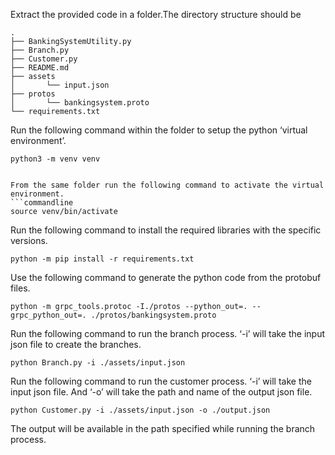 Extract the provided code in a folder.The directory structure should be
```
.
├── BankingSystemUtility.py
├── Branch.py
├── Customer.py
├── README.md
├── assets
│       └── input.json
├── protos
│       └── bankingsystem.proto
└── requirements.txt
```

Run the following command within the folder to setup the python ‘virtual environment’.
```commandline
python3 -m venv venv


From the same folder run the following command to activate the virtual environment.
```commandline
source venv/bin/activate
```

Run the following command to install the required libraries with the specific versions.
```commandline
python -m pip install -r requirements.txt
```

Use the following command to generate the python code from the protobuf files.
```commandline
python -m grpc_tools.protoc -I./protos --python_out=. --grpc_python_out=. ./protos/bankingsystem.proto
```

Run the following command to run the branch process. ‘-i’ will take the input json file to create the branches.
```commandline
python Branch.py -i ./assets/input.json
```

Run the following command to run the customer process. ‘-i’ will take the input json file. And ‘-o’ will take the path and name of the output json file.
```commandline
python Customer.py -i ./assets/input.json -o ./output.json
```

The output will be available in the path specified while running the branch process.
